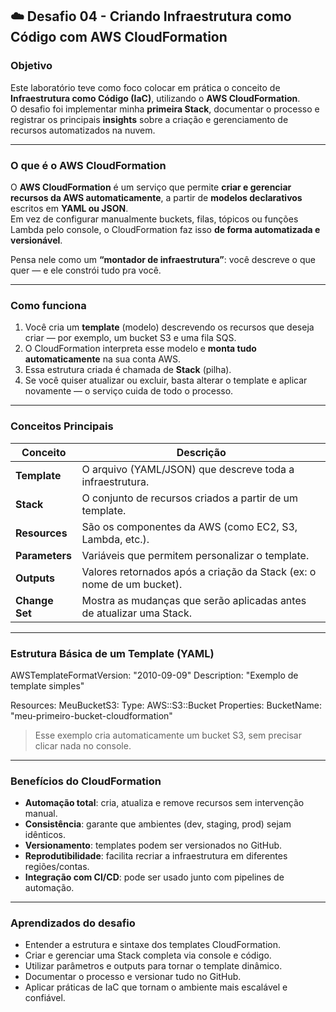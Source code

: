 ## ☁️ Desafio 04 - Criando Infraestrutura como Código com AWS CloudFormation

### Objetivo
Este laboratório teve como foco colocar em prática o conceito de **Infraestrutura como Código (IaC)**, utilizando o **AWS CloudFormation**.  
O desafio foi implementar minha **primeira Stack**, documentar o processo e registrar os principais **insights** sobre a criação e gerenciamento de recursos automatizados na nuvem.

---

### O que é o AWS CloudFormation
O **AWS CloudFormation** é um serviço que permite **criar e gerenciar recursos da AWS automaticamente**, a partir de **modelos declarativos** escritos em **YAML ou JSON**.  
Em vez de configurar manualmente buckets, filas, tópicos ou funções Lambda pelo console, o CloudFormation faz isso **de forma automatizada e versionável**.

Pensa nele como um **“montador de infraestrutura”**: você descreve o que quer — e ele constrói tudo pra você.  

---

### Como funciona
1. Você cria um **template** (modelo) descrevendo os recursos que deseja criar — por exemplo, um bucket S3 e uma fila SQS.  
2. O CloudFormation interpreta esse modelo e **monta tudo automaticamente** na sua conta AWS.  
3. Essa estrutura criada é chamada de **Stack** (pilha).  
4. Se você quiser atualizar ou excluir, basta alterar o template e aplicar novamente — o serviço cuida de todo o processo.  

---

### Conceitos Principais

| Conceito | Descrição |
|-----------|-----------|
| **Template** | O arquivo (YAML/JSON) que descreve toda a infraestrutura. |
| **Stack** | O conjunto de recursos criados a partir de um template. |
| **Resources** | São os componentes da AWS (como EC2, S3, Lambda, etc.). |
| **Parameters** | Variáveis que permitem personalizar o template. |
| **Outputs** | Valores retornados após a criação da Stack (ex: o nome de um bucket). |
| **Change Set** | Mostra as mudanças que serão aplicadas antes de atualizar uma Stack. |

---

### Estrutura Básica de um Template (YAML)

AWSTemplateFormatVersion: "2010-09-09"
Description: "Exemplo de template simples"

Resources:
  MeuBucketS3:
    Type: AWS::S3::Bucket
    Properties:
      BucketName: "meu-primeiro-bucket-cloudformation"

> Esse exemplo cria automaticamente um bucket S3, sem precisar clicar nada no console.

---

### Benefícios do CloudFormation

- **Automação total**: cria, atualiza e remove recursos sem intervenção manual.
- **Consistência**: garante que ambientes (dev, staging, prod) sejam idênticos.
- **Versionamento**: templates podem ser versionados no GitHub.
- **Reprodutibilidade**: facilita recriar a infraestrutura em diferentes regiões/contas.
- **Integração com CI/CD**: pode ser usado junto com pipelines de automação.

---

### Aprendizados do desafio

- Entender a estrutura e sintaxe dos templates CloudFormation.
- Criar e gerenciar uma Stack completa via console e código.
- Utilizar parâmetros e outputs para tornar o template dinâmico.
- Documentar o processo e versionar tudo no GitHub.
- Aplicar práticas de IaC que tornam o ambiente mais escalável e confiável.